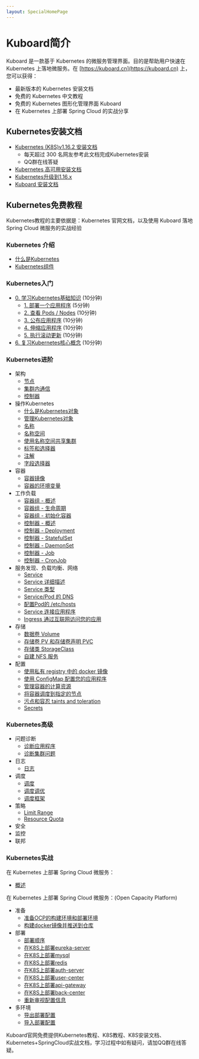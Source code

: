 ```yaml
---
layout: SpecialHomePage
---
```


# Kuboard简介

Kuboard 是一款基于 Kubernetes 的微服务管理界面。目的是帮助用户快速在 Kubernetes 上落地微服务。在 [https://kuboard.cn](https://kuboard.cn) 上，您可以获得：
* 最新版本的 Kubernetes 安装文档
* 免费的 Kubernetes 中文教程
* 免费的 Kubernetes 图形化管理界面 Kuboard
* 在 Kubernetes 上部署 Spring Cloud 的实战分享



## Kubernetes安装文档

* <a href="https://kuboard.cn/install/install-k8s.html">Kubernetes (K8S)v1.16.2 安装文档</a>
  * 每天超过 300 名网友参考此文档完成Kubernetes安装
  * QQ群在线答疑
* <a href="https://kuboard.cn/install/install-kubernetes.html">Kubernetes 高可用安装文档</a>
* <a href="https://kuboard.cn/install/upgrade-k8s/1.15.x-1.16.x.html">Kubernetes升级到1.16.x</a>
* <a href="https://kuboard.cn/install/install-dashboard.html">Kuboard 安装文档</a>

## Kubernetes免费教程

Kubernetes教程的主要依据是：Kubernetes 官网文档，以及使用 Kuboard 落地 Spring Cloud 微服务的实战经验

### **Kubernetes 介绍**

  * <a href="https://kuboard.cn/learning/k8s-bg/what-is-k8s.html">什么是Kubernetes</a>
  * <a href="https://kuboard.cn/learning/k8s-bg/component.html">Kubernetes组件</a>

### Kubernetes入门
  * <a href="https://kuboard.cn/learning/k8s-basics/kubernetes-basics.html">0. 学习Kubernetes基础知识</a> (10分钟)
    * <a href="https://kuboard.cn/learning/k8s-basics/deploy-app.html">1. 部署一个应用程序</a> (5分钟)
    * <a href="https://kuboard.cn/learning/k8s-basics/explore.html">2. 查看 Pods / Nodes</a> (10分钟)
    * <a href="https://kuboard.cn/learning/k8s-basics/expose.html">3. 公布应用程序</a> (10分钟)
    * <a href="https://kuboard.cn/learning/k8s-basics/scale.html">4. 伸缩应用程序</a> (10分钟)
    * <a href="https://kuboard.cn/learning/k8s-basics/update.html">5. 执行滚动更新</a> (10分钟)
  * <a href="https://kuboard.cn/learning/k8s-basics/k8s-core-concepts.html">6. 复习Kubernetes核心概念</a> (10分钟)

### Kubernetes进阶
  * 架构
    * <a href="https://kuboard.cn/learning/k8s-bg/architecture/nodes.html">节点</a>
    * <a href="https://kuboard.cn/learning/k8s-bg/architecture/com.html">集群内通信</a>
    * <a href="https://kuboard.cn/learning/k8s-bg/architecture/controller.html">控制器</a>
  * 操作Kubernetes
    * <a href="https://kuboard.cn/learning/k8s-intermediate/obj/k8s-object.html">什么是Kubernetes对象</a>
    * <a href="https://kuboard.cn/learning/k8s-intermediate/obj/manage.html">管理Kubernetes对象</a>
    * <a href="https://kuboard.cn/learning/k8s-intermediate/obj/names.html">名称</a>
    * <a href="https://kuboard.cn/learning/k8s-intermediate/obj/namespaces.html">名称空间</a>
    * <a href="https://kuboard.cn/learning/k8s-intermediate/obj/namespace-op.html">使用名称空间共享集群</a>
    * <a href="https://kuboard.cn/learning/k8s-intermediate/obj/labels.html">标签和选择器</a>
    * <a href="https://kuboard.cn/learning/k8s-intermediate/obj/annotations.html">注解</a>
    * <a href="https://kuboard.cn/learning/k8s-intermediate/obj/field.html">字段选择器</a>
  * 容器
    * <a href="https://kuboard.cn/learning/k8s-intermediate/container/images.html">容器镜像</a>
    * <a href="https://kuboard.cn/learning/k8s-intermediate/container/env.html">容器的环境变量</a>
  * 工作负载
    * <a href="https://kuboard.cn/learning/k8s-intermediate/workload/pod.html">容器组 - 概述</a>
    * <a href="https://kuboard.cn/learning/k8s-intermediate/workload/pod-lifecycle.html">容器组 - 生命周期</a>
    * <a href="https://kuboard.cn/learning/k8s-intermediate/workload/init-container.html">容器组 - 初始化容器</a>
    * <a href="https://kuboard.cn/learning/k8s-intermediate/workload/workload.html">控制器 - 概述</a>
    * <a href="https://kuboard.cn/learning/k8s-intermediate/workload/wl-deployment/">控制器 - Deployment</a> 
    * <a href="https://kuboard.cn/learning/k8s-intermediate/workload/wl-statefulset/">控制器 - StatefulSet</a> 
    * <a href="https://kuboard.cn/learning/k8s-intermediate/workload/wl-daemonset/">控制器 - DaemonSet</a> 
    * <a href="https://kuboard.cn/learning/k8s-intermediate/workload/wl-job/">控制器 - Job</a> 
    * <a href="https://kuboard.cn/learning/k8s-intermediate/workload/wl-cronjob/">控制器 - CronJob</a> 
  * 服务发现、负载均衡、网络
    * <a href="https://kuboard.cn/learning/k8s-intermediate/service/service.html">Service</a> 
    * <a href="https://kuboard.cn/learning/k8s-intermediate/service/service-details.html">Service 详细描述</a>
    * <a href="https://kuboard.cn/learning/k8s-intermediate/service/service-types.html">Service 类型</a>
    * <a href="https://kuboard.cn/learning/k8s-intermediate/service/dns.html">Service/Pod 的 DNS</a> 
    * <a href="https://kuboard.cn/learning/k8s-intermediate/service/host-alias.html">配置Pod的 /etc/hosts</a> 
    * <a href="https://kuboard.cn/learning/k8s-intermediate/service/connecting.html">Service 连接应用程序</a> 
    * <a href="https://kuboard.cn/learning/k8s-intermediate/service/ingress.html">Ingress 通过互联网访问您的应用</a>
  * 存储
    * <a href="https://kuboard.cn/learning/k8s-intermediate/persistent/volume.html">数据卷 Volume</a>
    * <a href="https://kuboard.cn/learning/k8s-intermediate/persistent/pv.html">存储卷 PV 和存储卷声明 PVC</a>
    * <a href="https://kuboard.cn/learning/k8s-intermediate/persistent/storage-class.html">存储类 StorageClass</a>
    * <a href="https://kuboard.cn/learning/k8s-intermediate/persistent/nfs.html">自建 NFS 服务</a> 
  * 配置
    * <a href="https://kuboard.cn/learning/k8s-intermediate/private-registry.html">使用私有 registry 中的 docker 镜像</a>
    * <a href="https://kuboard.cn/learning/k8s-intermediate/config/config-map.html">使用 ConfigMap 配置您的应用程序</a>
    * <a href="https://kuboard.cn/learning/k8s-intermediate/config/computing-resource.html">管理容器的计算资源</a> 
    * <a href="https://kuboard.cn/learning/k8s-intermediate/config/assign-pod-node.html">将容器调度到指定的节点</a> 
    * <a href="https://kuboard.cn/learning/k8s-intermediate/config/taints-toleration/">污点和容忍 taints and toleration</a> 
    * <a href="https://kuboard.cn/learning/k8s-intermediate/config/secrets/">Secrets</a> 

### Kubernetes高级

  * 问题诊断
    * <a href="https://kuboard.cn/learning/k8s-advanced/ts/application.html">诊断应用程序</a>
    * <a href="https://kuboard.cn/learning/k8s-advanced/ts/cluster.html">诊断集群问题</a>
  * 日志
    * <a href="https://kuboard.cn/learning/k8s-advanced/logs/">日志</a>
  * 调度
    * <a href="https://kuboard.cn/learning/k8s-advanced/schedule/">调度</a>
    * <a href="https://kuboard.cn/learning/k8s-advanced/schedule/tuning.html">调度调优</a>
    * <a href="https://kuboard.cn/learning/k8s-advanced/schedule/framework.html">调度框架</a>
  * 策略
    * <a href="https://kuboard.cn/learning/k8s-advanced/policy/lr.html">Limit Range</a>
    * <a href="https://kuboard.cn/learning/k8s-advanced/policy/rq.html">Resource Quota</a>
  * 安全
  * 监控
  * 联邦

### Kubernetes实战

在 Kubernetes 上部署 Spring Cloud 微服务：

* <a href="https://kuboard.cn/learning/k8s-practice/spring-cloud/">概述</a>

在 Kubernetes 上部署 Spring Cloud 微服务：(Open Capacity Platform)

* 准备
  * <a href="https://kuboard.cn/learning/k8s-practice/ocp/prepare.html">准备OCP的构建环境和部署环境</a>
  * <a href="https://kuboard.cn/learning/k8s-practice/ocp/build.html">构建docker镜像并推送到仓库</a>
* 部署
  * <a href="https://kuboard.cn/learning/k8s-practice/ocp/sequence.html">部署顺序</a>
  * <a href="https://kuboard.cn/learning/k8s-practice/ocp/eureka-server.html">在K8S上部署eureka-server</a>
  * <a href="https://kuboard.cn/learning/k8s-practice/ocp/mysql.html">在K8S上部署mysql</a>
  * <a href="https://kuboard.cn/learning/k8s-practice/ocp/redis.html">在K8S上部署redis</a>
  * <a href="https://kuboard.cn/learning/k8s-practice/ocp/auth-server.html">在K8S上部署auth-server</a>
  * <a href="https://kuboard.cn/learning/k8s-practice/ocp/user-center.html">在K8S上部署user-center</a>
  * <a href="https://kuboard.cn/learning/k8s-practice/ocp/api-gateway.html">在K8S上部署api-gateway</a>
  * <a href="https://kuboard.cn/learning/k8s-practice/ocp/back-center.html">在K8S上部署back-center</a>
  * <a href="https://kuboard.cn/learning/k8s-practice/ocp/review.html">重新审视配置信息</a>
* 多环境
  * <a href="https://kuboard.cn/learning/k8s-practice/ocp/export.html">导出部署配置</a>
  * <a href="https://kuboard.cn/learning/k8s-practice/ocp/import.html">导入部署配置</a>

Kuboard官网免费提供Kubernetes教程、K8S教程、K8S安装文档、Kubernetes+SpringCloud实战文档，学习过程中如有疑问，请加QQ群在线答疑。
